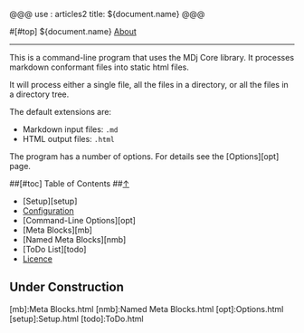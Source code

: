 @@@
use : articles2
title: ${document.name}
@@@


#[#top] ${document.name}
[About][a]

---

This is a command-line program that uses the MDj Core library.  It processes
markdown conformant files into static html files.

It will process either a single file, all the files in a directory,
or all the files in a directory tree.

The default extensions are:

- Markdown input files: `.md`
- HTML output files: `.html`

The program has a number of options. For details see the [Options][opt] page.

##[#toc] Table of Contents ##[&uarr;](#top)

- [Setup][setup]
- [Configuration][conf]
- [Command-Line Options][opt]
- [Meta Blocks][mb]
- [Named Meta Blocks][nmb]
- [ToDo List][todo]
- [Licence][lic]


## Under Construction


[a]:About.html
[conf]:Configuration.html
[lic]:LICENSE.html
[mb]:Meta Blocks.html
[nmb]:Named Meta Blocks.html
[opt]:Options.html
[setup]:Setup.html
[todo]:ToDo.html
